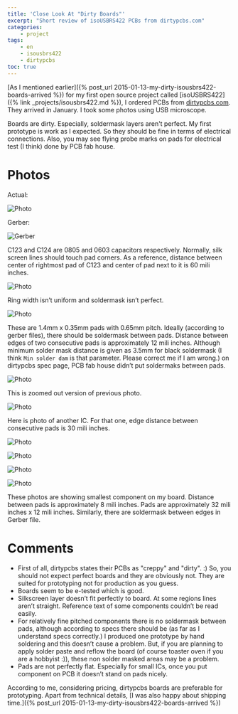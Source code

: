 ```yaml
---
title: 'Close Look At "Dirty Boards"'
excerpt: "Short review of isoUSBRS422 PCBs from dirtypcbs.com"
categories:
    - project
tags:
    - en
    - isousbrs422
    - dirtypcbs
toc: true
---
```


[As I mentioned earlier]({% post_url
2015-01-13-my-dirty-isousbrs422-boards-arrived %}) for my first open source
project called [isoUSBRS422]({% link
_projects/isousbrs422.md %}), I ordered
PCBs from [dirtypcbs.com](https://dirtypcbs.com). They arrived in January. I
took some photos using USB microscope.

Boards are dirty. Especially, soldermask layers aren't perfect. My first
prototype is work as I expected. So they should be fine in terms of electrical
connections. Also, you may see flying probe marks on pads for electrical test (I
think) done by PCB fab house.

# Photos

Actual:

![Photo](/assets/images/blog/15/2015-05-09-isousbrs422_pcb_1.jpg)

Gerber:

![Gerber](/assets/images/blog/15/2015-05-09-isousbrs422_gerber_1.jpg)

C123 and C124 are 0805 and 0603 capacitors respectively. Normally, silk screen
lines should touch pad corners. As a reference, distance between center of
rightmost pad of C123 and center of pad next to it is 60 mili inches.

![Photo](/assets/images/blog/15/2015-05-09-isousbrs422_pcb_2.jpg)

Ring width isn’t uniform and soldermask isn’t perfect.

![Photo](/assets/images/blog/15/2015-05-09-isousbrs422_pcb_3.jpg)

These are 1.4mm x 0.35mm pads with 0.65mm pitch. Ideally (according to gerber
files), there should be soldermask between pads. Distance between edges of two
consecutive pads is approximately 12 mili inches. Although minimum solder mask
distance is given as 3.5mm for black soldermask (I think `Min solder dam` is
that parameter. Please correct me if I am wrong.) on dirtypcbs spec page, PCB
fab house didn’t put soldermaks between pads.

![Photo](/assets/images/blog/15/2015-05-09-isousbrs422_pcb_4.jpg)

This is zoomed out version of previous photo.

![Photo](/assets/images/blog/15/2015-05-09-isousbrs422_pcb_5.jpg)

Here is photo of another IC. For that one, edge distance between consecutive
pads is 30 mili inches.

![Photo](/assets/images/blog/15/2015-05-09-isousbrs422_pcb_6.jpg)

![Photo](/assets/images/blog/15/2015-05-09-isousbrs422_pcb_7.jpg)

![Photo](/assets/images/blog/15/2015-05-09-isousbrs422_pcb_8.jpg)

![Photo](/assets/images/blog/15/2015-05-09-isousbrs422_pcb_9.jpg)

These photos are showing smallest component on my board. Distance between pads
is approximately 8 mili inches. Pads are approximately 32 mili inches x 12 mili
inches. Similarly, there are soldermask between edges in Gerber file.

# Comments

* First of all, dirtypcbs states their PCBs as "creppy" and "dirty". :) So, you
  should not expect perfect boards and they are obviously not. They are suited
  for prototyping not for production as you guess.
* Boards seem to be e-tested which is good.
* Silkscreen layer doesn’t fit perfectly to board. At some regions lines aren’t
  straight. Reference text of some components couldn’t be read easily.
* For relatively fine pitched components there is no soldermask between pads,
  although according to specs there should be (as far as I understand specs
  correctly.) I produced one prototype by hand soldering and this doesn’t cause
  a problem. But, if you are planning to apply solder paste and reflow the board
  (of course toaster oven if you are a hobbyist :)), these non solder masked
  areas may be a problem.
* Pads are not perfectly flat. Especially for small ICs, once you put component
  on PCB it doesn’t stand on pads nicely.

According to me, considering pricing, dirtypcbs boards are preferable for
prototyping. Apart from technical details, [I was also happy about shipping
time.]({% post_url 2015-01-13-my-dirty-isousbrs422-boards-arrived %})
